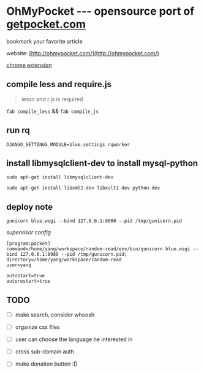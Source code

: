 OhMyPocket --- opensource port of [getpocket.com](https://getpocket.com/)
===========

bookmark your favorite article


website: [http://ohmypocket.com/](http://ohmypocket.com/)

[chrome extension](https://chrome.google.com/webstore/detail/ohmypocket/fohphbjhkhgnkcpbjfieodolhbllaeff)


## compile less and require.js

> lessc and r.js is required

`fab compile_less` && `fab compile_js`

## run rq

`DJANGO_SETTINGS_MODULE=blue.settings rqworker`

## install libmysqlclient-dev to install mysql-python  

`sudo apt-get install libmysqlclient-dev`

`sudo apt-get install libxml2-dev libxslt1-dev python-dev`


## deploy note

`gunicorn blue.wsgi --bind 127.0.0.1:8000 --pid /tmp/gunicorn.pid`


*supervisor config*
```
[program:pocket]
command=/home/yang/workspace/random-read/env/bin/gunicorn blue.wsgi --bind 127.0.0.1:8989 --pid /tmp/gunicorn.pid;
directory=/home/yang/workspace/random-read
user=yang

autostart=true
autorestart=true
```


## TODO
- [ ] make search, consider whoosh
- [ ] organize css files
- [ ] user can choose the language he interested in
- [ ] cross sub-domain auth
- [ ] make donation button :D







